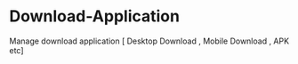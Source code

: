 # Download-Application
Manage download application [ Desktop Download , Mobile Download , APK  etc]
